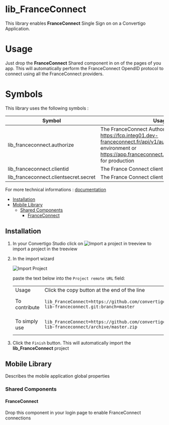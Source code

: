 


# lib_FranceConnect

This library enables **FranceConnect** Single Sign on on a Convertigo Application. 

# Usage

Just drop the **FranceConnect** Shared component in on of the pages of you app. This will automatically perform the FranceConnect OpendID protocol to connect using all the FranceConnect providers.

# Symbols

This library uses the following symbols :


| Symbol                            		| Usage    		| Default Value|
| --------------------------------------| ------------- |---------------|
| lib_franceconnect.authorize 			| The FranceConnect Authorize Url. Can be https://fcp.integ01.dev-franceconnect.fr/api/v1/authorize for integration environment or https://app.franceconnect.gouv.fr/api/v1/authorize for production		| https://app.franceconnect.gouv.fr/api/v1/authorize  |
| lib_franceconnect.clientid   			| The France Connect client id	 | 211286433e39cce01db448d80181bdfd005554b19cd51b3fe7943f6b3b86ab6e |
| lib_franceconnect.clientsecret.secret 	| The France Connect client secret	|2791a731e6a59f56b6b4dd0d08c9b1f593b5f3658b9fd731cb24248e2669af4b |




For more technical informations : [documentation](./project.md)

- [Installation](#installation)
- [Mobile Library](#mobile-library)
    - [Shared Components](#shared-components)
        - [FranceConnect](#franceconnect)


## Installation

1. In your Convertigo Studio click on ![](https://github.com/convertigo/convertigo/blob/develop/eclipse-plugin-studio/icons/studio/project_import.gif?raw=true "Import a project in treeview") to import a project in the treeview
2. In the import wizard

   ![](https://github.com/convertigo/convertigo/blob/develop/eclipse-plugin-studio/tomcat/webapps/convertigo/templates/ftl/project_import_wzd.png?raw=true "Import Project")
   
   paste the text below into the `Project remote URL` field:
   <table>
     <tr><td>Usage</td><td>Click the copy button at the end of the line</td></tr>
     <tr><td>To contribute</td><td>

     ```
     lib_FranceConnect=https://github.com/convertigo/c8oprj-lib-franceconnect.git:branch=master
     ```
     </td></tr>
     <tr><td>To simply use</td><td>

     ```
     lib_FranceConnect=https://github.com/convertigo/c8oprj-lib-franceconnect/archive/master.zip
     ```
     </td></tr>
    </table>
3. Click the `Finish` button. This will automatically import the __lib_FranceConnect__ project


## Mobile Library

Describes the mobile application global properties

### Shared Components

#### FranceConnect

Drop this component in your login page to enable FranceConnect connections



